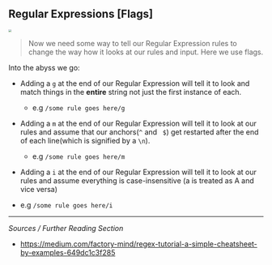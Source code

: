 ## Regular Expressions [Flags]

<img src="https://media3.giphy.com/media/l4KhZ1DhTTUbsak8M/giphy.gif" style="zoom:35%;" />

> Now we need some way to tell our Regular Expression rules to change the way how it looks at our rules and input. Here we use flags.

Into the abyss we go:

* Adding a `g` at the end of our Regular Expression will tell it to look and match things in the **entire** string not just the first instance of each.
  * e.g `/some rule goes here/g`

* Adding a `m` at the end of our Regular Expression will tell it to look at our rules and assume that our anchors(`^` and ` $`) get restarted after the end of each line(which is signified by a `\n`).
  * e.g `/some rule goes here/m`

* Adding a `i` at the end of our Regular Expression will tell it to look at our rules and assume everything is case-insensitive (a is treated as A and vice versa)

* e.g `/some rule goes here/i`

***

*Sources / Further Reading Section*

* https://medium.com/factory-mind/regex-tutorial-a-simple-cheatsheet-by-examples-649dc1c3f285
